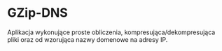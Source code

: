 # GZip-DNS
Aplikacja wykonujące proste obliczenia, kompresująca/dekompresująca pliki oraz od wzorująca nazwy domenowe na adresy IP.
